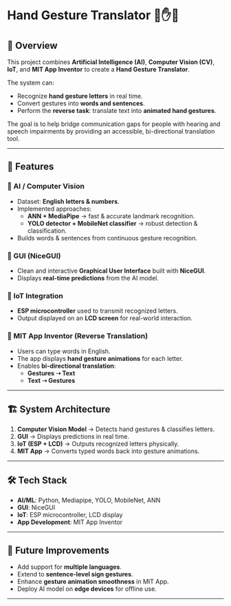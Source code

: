 # Hand Gesture Translator 🤖✋🔤  

## 📌 Overview  
This project combines **Artificial Intelligence (AI)**, **Computer Vision (CV)**, **IoT**, and **MIT App Inventor** to create a **Hand Gesture Translator**.  

The system can:  
- Recognize **hand gesture letters** in real time.  
- Convert gestures into **words and sentences**.  
- Perform the **reverse task**: translate text into **animated hand gestures**.  

The goal is to help bridge communication gaps for people with hearing and speech impairments by providing an accessible, bi-directional translation tool.  

---

## 🚀 Features  

### 🔹 AI / Computer Vision  
- Dataset: **English letters & numbers**.  
- Implemented approaches:  
  - **ANN + MediaPipe** → fast & accurate landmark recognition.  
  - **YOLO detector + MobileNet classifier** → robust detection & classification.  
- Builds words & sentences from continuous gesture recognition.  

### 🔹 GUI (NiceGUI)  
- Clean and interactive **Graphical User Interface** built with **NiceGUI**.  
- Displays **real-time predictions** from the AI model.  

### 🔹 IoT Integration  
- **ESP microcontroller** used to transmit recognized letters.  
- Output displayed on an **LCD screen** for real-world interaction.  

### 🔹 MIT App Inventor (Reverse Translation)  
- Users can type words in English.  
- The app displays **hand gesture animations** for each letter.  
- Enables **bi-directional translation**:  
  - **Gestures ➝ Text**  
  - **Text ➝ Gestures**  

---

## 🏗️ System Architecture  
1. **Computer Vision Model** → Detects hand gestures & classifies letters.  
2. **GUI** → Displays predictions in real time.  
3. **IoT (ESP + LCD)** → Outputs recognized letters physically.  
4. **MIT App** → Converts typed words back into gesture animations.  

---

## 🛠️ Tech Stack  
- **AI/ML**: Python, Mediapipe, YOLO, MobileNet, ANN  
- **GUI**: NiceGUI  
- **IoT**: ESP microcontroller, LCD display  
- **App Development**: MIT App Inventor  

---

## 🔮 Future Improvements  
- Add support for **multiple languages**.  
- Extend to **sentence-level sign gestures**.  
- Enhance **gesture animation smoothness** in MIT App.  
- Deploy AI model on **edge devices** for offline use.  

---
